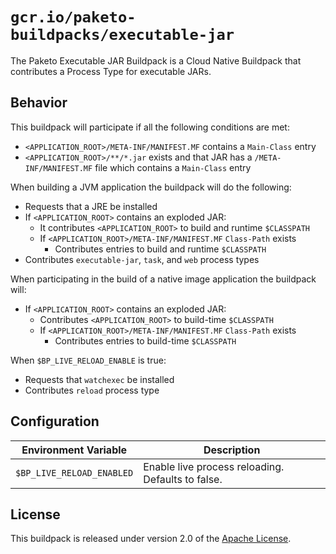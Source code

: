 # `gcr.io/paketo-buildpacks/executable-jar`

The Paketo Executable JAR Buildpack is a Cloud Native Buildpack that contributes a Process Type for executable JARs.

## Behavior

This buildpack will participate if all the following conditions are met:

* `<APPLICATION_ROOT>/META-INF/MANIFEST.MF` contains a `Main-Class` entry
* `<APPLICATION_ROOT>/**/*.jar` exists and that JAR has a `/META-INF/MANIFEST.MF` file which contains a `Main-Class` entry

When building a JVM application the buildpack will do the following:

* Requests that a JRE be installed
* If `<APPLICATION_ROOT>` contains an exploded JAR:
  * It contributes `<APPLICATION_ROOT>` to build and runtime `$CLASSPATH`
  * If `<APPLICATION_ROOT>/META-INF/MANIFEST.MF` `Class-Path` exists
    * Contributes entries to build and runtime `$CLASSPATH`
* Contributes `executable-jar`, `task`, and `web` process types

When participating in the build of a native image application the buildpack will:

* If `<APPLICATION_ROOT>` contains an exploded JAR:
  * Contributes `<APPLICATION_ROOT>` to build-time `$CLASSPATH`
  * If `<APPLICATION_ROOT>/META-INF/MANIFEST.MF` `Class-Path` exists
    * Contributes entries to build-time `$CLASSPATH`

When `$BP_LIVE_RELOAD_ENABLE` is true:

* Requests that `watchexec` be installed
* Contributes `reload` process type

## Configuration

| Environment Variable      | Description                                       |
| ------------------------- | ------------------------------------------------- |
| `$BP_LIVE_RELOAD_ENABLED` | Enable live process reloading. Defaults to false. |

## License

This buildpack is released under version 2.0 of the [Apache License][a].

[a]: http://www.apache.org/licenses/LICENSE-2.0

